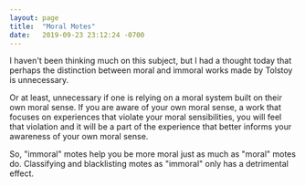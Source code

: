```yaml
---
layout: page
title:  "Moral Motes"
date:   2019-09-23 23:12:24 -0700
---
```


I haven't been thinking much on this subject, but I had a thought today that perhaps the distinction between moral and immoral works made by Tolstoy is unnecessary.

Or at least, unnecessary if one is relying on a moral system built on their own moral sense. If you are aware of your own moral sense, a work that focuses on experiences that violate your moral sensibilities, you will feel that violation and it will be a part of the experience that better informs your awareness of your own moral sense.

So, "immoral" motes help you be more moral just as much as "moral" motes do. Classifying and blacklisting motes as "immoral" only has a detrimental effect.
